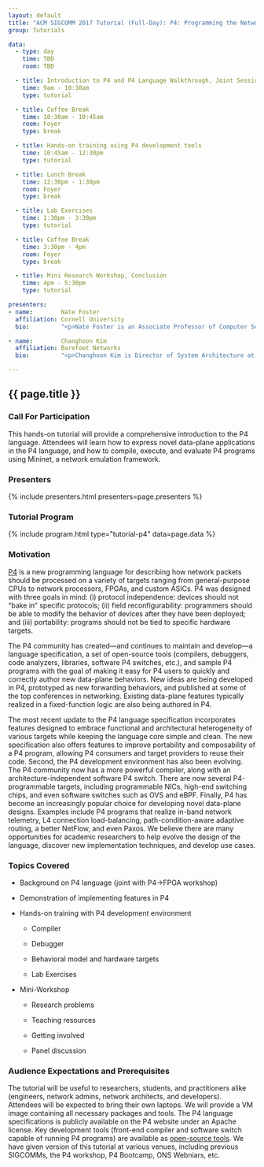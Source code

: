 ```yaml
---
layout: default
title: "ACM SIGCOMM 2017 Tutorial (Full-Day): P4: Programming the Network Data Plane"
group: Tutorials

data:
  - type: day
    time: TBD
    room: TBD

  - title: Introduction to P4 and P4 Language Walkthrough, Joint Session with P4→NetFPGA Tutorial
    time: 9am - 10:30am
    type: tutorial

  - title: Coffee Break
    time: 10:30am - 10:45am
    room: Foyer
    type: break

  - title: Hands-on training using P4 development tools
    time: 10:45am - 12:30pm
    type: tutorial

  - title: Lunch Break
    time: 12:30pm - 1:30pm
    room: Foyer
    type: break

  - title: Lab Exercises
    time: 1:30pm - 3:30pm
    type: tutorial

  - title: Coffee Break
    time: 3:30pm - 4pm
    room: Foyer
    type: break

  - title: Mini Research Workshop, Conclusion
    time: 4pm - 5:30pm
    type: tutorial

presenters:
- name:        Nate Foster
  affiliation: Cornell University
  bio:         "<p>Nate Foster is an Associate Professor of Computer Science at Cornell University and a Visiting Researcher at Barefoot Networks.  He serves as chair of the P4 Technical Steering Committee and as co-chair of the P4 Language Design Working Group. His research focuses on the design and implementation of languages for programming software-defined networks. In the past he has also worked on bidirectional languages (also known as \"lenses\"), data provenance, type systems, mechanized proof, and formal semantics. He received a PhD in Computer and Information Science from the University of Pennsylvania, an MPhil in History and Philosophy of Science from Cambridge University, and a BA in Computer Science from Williams College. His awards include a Sloan Research Fellowship, an NSF CAREER Award, a Most Influential POPL Paper Award, a Tien '72 Teaching Award, a Cornell Engineering Research Excellence Award, and a Rubinoff Award.</p>"

- name:        Changhoon Kim 
  affiliation: Barefoot Networks
  bio:         "<p>Changhoon Kim is Director of System Architecture at Barefoot Networks. Before joining Barefoot, he worked at Windows Azure, Microsoft's cloud-service division, and led engineering and research projects on the architecture, performance, management, and operation of datacenter and enterprise networks. Changhoon is interested in programmable network data plane, network monitoring and diagnostics, network verification, self-programming/configuring networks, and debugging and diagnosis of large-scale distributed systems. Changhoon received Ph.D. from Princeton University. Many of his R&D contributions — including VL2, Seawall, EyeQ, Ananta, and SEATTLE — are adopted in large production networks.</p>"

---
```


## {{ page.title }}

### Call For Participation

This hands-on tutorial will provide a comprehensive introduction to the P4 language. Attendees will learn how to express novel data-plane applications in the P4 language, and how to compile, execute, and evaluate P4 programs using Mininet, a network emulation framework.

### Presenters

{% include presenters.html presenters=page.presenters %}

### Tutorial Program

{% include program.html type="tutorial-p4" data=page.data %}

### Motivation

[P4](http://www.p4.org) is a new programming language for describing how network packets should be processed on a variety of targets ranging from general-purpose CPUs to network processors, FPGAs, and custom ASICs. P4 was designed with three goals in mind: (i) protocol independence: devices should not “bake in” specific protocols; (ii) field reconfigurability: programmers should be able to modify the behavior of devices after they have been deployed; and (iii) portability: programs should not be tied to specific hardware targets.

The P4 community has created—and continues to maintain and develop—a language specification, a set of open-source tools (compilers, debuggers, code analyzers, libraries, software P4 switches, etc.), and sample P4 programs with the goal of making it easy for P4 users to quickly and correctly author new data-plane behaviors. New ideas are being developed in P4, prototyped as new forwarding behaviors, and published at some of the top conferences in networking. Existing data-plane features typically realized in a fixed-function logic are also being authored in P4.

The most recent update to the P4 language specification incorporates features designed to embrace functional and architectural heterogeneity of various targets while keeping the language core simple and clean. The new specification also offers features to improve portability and composability of a P4 program, allowing P4 consumers and target providers to reuse their code. Second, the P4 development environment has also been evolving. The P4 community now has a more powerful compiler, along with an architecture-independent software P4 switch. There are now several P4-programmable targets, including programmable NICs, high-end switching chips, and even software switches such as OVS  and eBPF. Finally, P4 has become an increasingly popular choice for developing novel data-plane designs. Examples include P4 programs that realize in-band network telemetry, L4 connection load-balancing, path-condition-aware adaptive routing, a better NetFlow, and even Paxos. We believe there are many opportunities for academic researchers to help evolve the design of the language, discover new implementation techniques, and develop use cases.

### Topics Covered

- Background on P4 language (joint with P4→FPGA workshop)

- Demonstration of implementing features in P4

- Hands-on training with P4 development environment

    - Compiler

    - Debugger

    - Behavioral model and hardware targets

    - Lab Exercises

- Mini-Workshop

    - Research problems

    - Teaching resources

    - Getting involved

    - Panel discussion

### Audience Expectations and Prerequisites

The tutorial will be useful to researchers, students, and practitioners alike (engineers, network admins, network architects, and developers). Attendees will be expected to bring their own laptops. We will provide a VM image containing all necessary packages and tools. The P4 language specifications is publicly available on the P4 website under an Apache license. Key development tools (front-end compiler and software switch capable of running P4 programs) are available as [open-source tools](https://github.com/p4lang). We have given version of this tutorial at various venues, including previous SIGCOMMs, the P4 workshop, P4 Bootcamp, ONS Webniars, etc.
